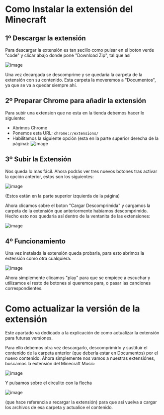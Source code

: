 # Como Instalar la extensión del Minecraft

## 1º Descargar la extensión

Para descargar la extensión es tan secillo como pulsar en el boton verde "code" y clicar abajo donde pone "Download Zip", tal que así

![image](https://github.com/byLuisMoya/MinecraftMusic_extension/assets/86807831/a9558a55-a573-4169-a100-31031600b8a6)

Una vez decargada se descomprime y se quedaria la carpeta de la extensión con su contenido.
Esta carpeta la moveremos a "Documentos", ya que se va a quedar siempre ahí.

## 2º Preparar Chrome para añadir la extensión

Para subir una extension que no esta en la tienda debemos hacer lo siguiente:
- Abrimos Chrome
- Ponemos esta URL: `chrome://extensions/`
- Habilitamos la siguiente opción (esta en la parte superior derecha de la página):
  ![image](https://github.com/byLuisMoya/MinecraftMusic_extension/assets/86807831/8fdb410e-a8a5-4338-9cbe-9b0cca8075ea)

## 3º Subir la Extensión

Nos queda lo mas fácil. Ahora podrás ver tres nuevos botones tras activar la opción anterior, estos son los siguientes:

![image](https://github.com/byLuisMoya/MinecraftMusic_extension/assets/86807831/478d337e-fd91-40cd-8c78-3c136dd43eab)

(Estos están en la parte superior izquierda de la página)

Ahora clicamos sobre el boton "Cargar Descomprimida" y cargamos la carpeta de la extensión que anteriormente habíamos descomprimido.
Hecho esto nos quedaria así dentro de la ventanita de las extensiones: 

![image](https://github.com/byLuisMoya/MinecraftMusic_extension/assets/86807831/94eda1c0-0d84-4970-ad85-4e9c77b78d04)

## 4º Funcionamiento

Una vez instalada la extensión queda probarla, para esto abrimos la extensión como otra cualquiera.

![image](https://github.com/byLuisMoya/MinecraftMusic_extension/assets/86807831/09277530-c5b1-447c-a130-a40e56b24b11)

Ahora simplemente clicamos "play" para que se empiece a escuchar y utilizamos el resto de botones si queremos para, o pasar las canciones correspondientes.


# Como actualizar la versión de la extensión

Este apartado va dedicado a la explicación de como actualizar la extensión para futuras versiones.

Para ello debemos otra vez descargarlo, descomprimirlo y sustituir el contenido de la carpeta anterior (que debería estar en Documentos) por el nuevo contenido.
Ahora simplemente nos vamos a nuestras extensiónes, buscamos la extensión del Minecraft Music:

![image](https://github.com/byLuisMoya/MinecraftMusic_extension/assets/86807831/11ff35a0-9cd2-4a92-b22e-97254f1f5735)

Y pulsamos sobre el circulito con la flecha 

![image](https://github.com/byLuisMoya/MinecraftMusic_extension/assets/86807831/29e2af9a-8249-44f9-b471-573b911ab166)

(que hace referencia a recargar la extensión) para que así vuelva a cargar los archivos de esa carpeta y actualice el contenido.




